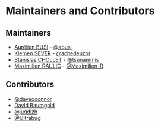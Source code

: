 Maintainers and Contributors
============================

Maintainers
-----------

* [Aurélien BUSI](mailto:aurelien.busi@numberly.com) - [@abusi](https://github.com/abusi)
* [Klemen SEVER](mailto:klemen.sever@dailymotion.com) - [@achedeuzot](https://github.com/achedeuzot)
* [Stanislas CHOLLET](mailto:stanislas.chollet@gmail.com) - [@tsunammis](https://github.com/tsunammis)
* [Maximilien RAULIC](mailto:maximilien.raulic@gmail.com) - [@Maximilien-R](https://github.com/Maximilien-R)

Contributors
------------

* [@daveoconnor](https://github.com/daveoconnor)
* [David Baumgold](https://github.com/singingwolfboy)
* [@jugdizh](https://github.com/jugdizh)
* [@Ultrabug](https://github.com/ultrabug)
